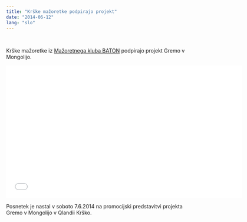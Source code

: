 ```yaml
---
title: "Krške mažoretke podpirajo projekt"
date: "2014-06-12"
lang: "slo"
---
```


 

Krške mažoretke iz [Mažoretnega kluba BATON](http://www.krske-mazoretke.si/ "Krške Mažoretke") podpirajo projekt Gremo v Mongolijo.

<iframe src="//www.youtube.com/embed/0cE-ReIbxT4" width="640" height="360" frameborder="0" allowfullscreen="allowfullscreen"></iframe>

Posnetek je nastal v soboto 7.6.2014 na promocijski predstavitvi projekta Gremo v Mongolijo v Qlandii Krško.
